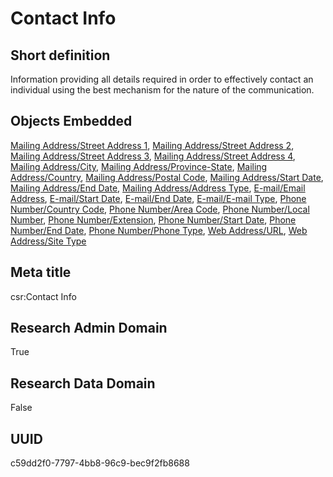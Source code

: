# Contact Info
## Short definition
Information providing all details required in order to effectively contact an individual using the best mechanism for the nature of the communication.
## Objects Embedded
[Mailing Address/Street Address 1](../Object-Fields/Mailing%20Address/Street%20Address%201.md), [Mailing Address/Street Address 2](../Object-Fields/Mailing%20Address/Street%20Address%202.md), [Mailing Address/Street Address 3](../Object-Fields/Mailing%20Address/Street%20Address%203.md), [Mailing Address/Street Address 4](../Object-Fields/Mailing%20Address/Street%20Address%204.md), [Mailing Address/City](../Object-Fields/Mailing%20Address/City.md), [Mailing Address/Province-State](../Object-Fields/Mailing%20Address/Province-State.md), [Mailing Address/Country](../Object-Fields/Mailing%20Address/Country.md), [Mailing Address/Postal Code](../Object-Fields/Mailing%20Address/Postal%20Code.md), [Mailing Address/Start Date](../Object-Fields/Mailing%20Address/Start%20Date.md), [Mailing Address/End Date](../Object-Fields/Mailing%20Address/End%20Date.md), [Mailing Address/Address Type](../Object-Fields/Mailing%20Address/Address%20Type.md), [E-mail/Email Address](../Object-Fields/E-mail/Email%20Address.md), [E-mail/Start Date](../Object-Fields/E-mail/Start%20Date.md), [E-mail/End Date](../Object-Fields/E-mail/End%20Date.md), [E-mail/E-mail Type](../Object-Fields/E-mail/E-mail%20Type.md), [Phone Number/Country Code](../Object-Fields/Phone%20Number/Country%20Code.md), [Phone Number/Area Code](../Object-Fields/Phone%20Number/Area%20Code.md), [Phone Number/Local Number](../Object-Fields/Phone%20Number/Local%20Number.md), [Phone Number/Extension](../Object-Fields/Phone%20Number/Extension.md), [Phone Number/Start Date](../Object-Fields/Phone%20Number/Start%20Date.md), [Phone Number/End Date](../Object-Fields/Phone%20Number/End%20Date.md), [Phone Number/Phone Type](../Object-Fields/Phone%20Number/Phone%20Type.md), [Web Address/URL](../Object-Fields/Web%20Address/URL.md), [Web Address/Site Type](../Object-Fields/Web%20Address/Site%20Type.md)
## Meta title
csr:Contact Info
## Research Admin Domain
True
## Research Data Domain
False
## UUID
c59dd2f0-7797-4bb8-96c9-bec9f2fb8688
